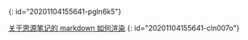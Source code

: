{: id="20201104155641-pgln6k5"}

[关于思源笔记的 markdown 如何渲染](https://github.com/siyuan-note/siyuan/issues/418)
{: id="20201104155641-cln007o"}
